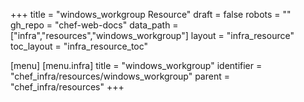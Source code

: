 +++
title = "windows_workgroup Resource"
draft = false
robots = ""
gh_repo = "chef-web-docs"
data_path = ["infra","resources","windows_workgroup"]
layout = "infra_resource"
toc_layout = "infra_resource_toc"

[menu]
  [menu.infra]
    title = "windows_workgroup"
    identifier = "chef_infra/resources/windows_workgroup"
    parent = "chef_infra/resources"
+++

<!-- The contents of this page are automatically generated from the windows_workgroup.yaml file in the data directory. -->
<!-- To suggest a change, edit the https://github.com/chef/chef/blob/main/lib/chef/resource/windows_workgroup.rb file
      and submit a pull request to the https://github.com/chef/chef repository. -->
